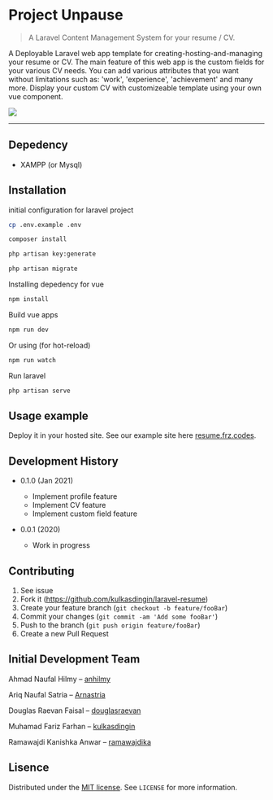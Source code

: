 # Project Unpause
> A Laravel Content Management System for your resume / CV.

A Deployable Laravel web app template for creating-hosting-and-managing your resume or CV. The main feature of this web app is the custom fields for your various CV needs. You can add various attributes that you want without limitations such as: 'work', 'experience', 'achievement' and many more. Display your custom CV with customizeable template using your own vue component.

![](header.png)

------

## Depedency

- XAMPP (or Mysql)

## Installation

initial configuration for laravel project
```sh
cp .env.example .env
```
```sh
composer install
```
```sh
php artisan key:generate
```
```sh
php artisan migrate
```
Installing depedency for vue
```sh
npm install
```
Build vue apps
```sh
npm run dev
```
Or using (for hot-reload)
```sh
npm run watch
```
Run laravel
```sh
php artisan serve
```

## Usage example

Deploy it in your hosted site. See our example site here [resume.frz.codes](resume.frz.codes).


## Development History

* 0.1.0 (Jan 2021)
    * Implement profile feature
    * Implement CV feature
    * Implement custom field feature

* 0.0.1 (2020)
    * Work in progress


## Contributing

1. See issue
2. Fork it (<https://github.com/kulkasdingin/laravel-resume>)
3. Create your feature branch (`git checkout -b feature/fooBar`)
4. Commit your changes (`git commit -am 'Add some fooBar'`)
5. Push to the branch (`git push origin feature/fooBar`)
6. Create a new Pull Request


## Initial Development Team

Ahmad Naufal Hilmy – [anhilmy](https://github.com/anhilmy)

Ariq Naufal Satria – [Arnastria](https://github.com/Arnastria)

Douglas Raevan Faisal – [douglasraevan](https://github.com/douglasraevan)

Muhamad Fariz Farhan – [kulkasdingin](https://github.com/kulkasdingin)

Ramawajdi Kanishka Anwar – [ramawajdika](https://github.com/ramawajdika)

## Lisence
Distributed under the [MIT license](https://opensource.org/licenses/MIT). See ``LICENSE`` for more information.
